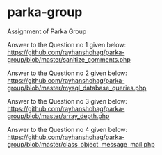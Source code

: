 # parka-group
Assignment of Parka Group

Answer to the Question no 1 given below:<br>
https://github.com/rayhanshohag/parka-group/blob/master/sanitize_comments.php

Answer to the Question no 2 given below:<br>
https://github.com/rayhanshohag/parka-group/blob/master/mysql_database_queries.php

Answer to the Question no 3 given below:<br>
https://github.com/rayhanshohag/parka-group/blob/master/array_depth.php

Answer to the Question no 4 given below:<br>
https://github.com/rayhanshohag/parka-group/blob/master/class_object_message_mail.php
